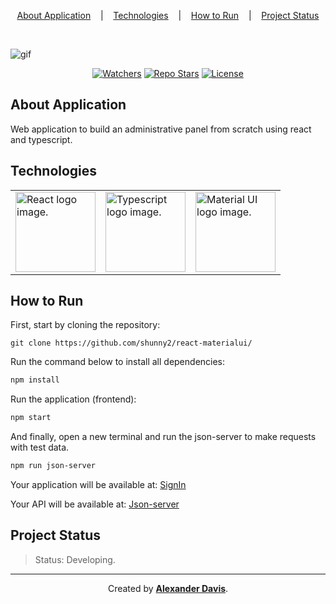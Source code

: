 <p align="center">
  <a href="#about-application">About Application</a>
  &nbsp;&nbsp;&nbsp;|&nbsp;&nbsp;&nbsp;
  <a href="#technologies">Technologies</a>
  &nbsp;&nbsp;&nbsp;|&nbsp;&nbsp;&nbsp;
  <a href="#how-to-run">How to Run</a>
  &nbsp;&nbsp;&nbsp;|&nbsp;&nbsp;&nbsp;
  <a href="project-status">Project Status</a>
</p>

</br>

![gif](https://user-images.githubusercontent.com/72872854/205369416-5ea01006-5dc2-4a96-b962-7f5262404e47.gif)

<p align="center">
<a href="https://img.shields.io/github/stars/shunny2/react-materialui?label=Watchers&style=social"><img src="https://img.shields.io/github/stars/shunny2/react-materialui?label=Watchers&style=social" alt="Watchers" /></a>
<a href="https://img.shields.io/github/stars/shunny2/react-materialui?label=Stars&style=social"><img src="https://img.shields.io/github/stars/shunny2/react-materialui?label=Stars&style=social" alt="Repo Stars" /></a>
<a href="https://img.shields.io/github/license/shunny2/react-materialui"><img src="https://img.shields.io/github/license/shunny2/react-materialui" alt="License"/></a>
</p>

## About Application

Web application to build an administrative panel from scratch using react and typescript.

## Technologies

<table>
  <thead>
  </thead>
  <tbody>
    <td>
      <a href="https://nodejs.org/en/" title="React"><img width="128" height="128" src="https://cdn.worldvectorlogo.com/logos/react-2.svg" alt="React logo image." /></a>
    </td>
    <td>
      <a href="https://www.typescriptlang.org/" title="TypeScript"><img width="128" height="128" src="https://cdn.worldvectorlogo.com/logos/typescript-2.svg" alt="Typescript logo image." /></a>
    </td>
    <td>
      <a href="https://mui.com/" title="Material UI"><img width="128" height="128" src="https://cdn.worldvectorlogo.com/logos/material-ui-1.svg" alt="Material UI logo image." /></a>
    </td>
  </tbody>
</table>

## How to Run

First, start by cloning the repository:
```shell
git clone https://github.com/shunny2/react-materialui/
```

Run the command below to install all dependencies:
```bash
npm install
```

Run the application (frontend):
```bash
npm start
```

And finally, open a new terminal and run the json-server to make requests with test data.
```bash
npm run json-server
```

Your application will be available at: [SignIn](http://localhost:3000/)

Your API will be available at: [Json-server](http://localhost:3333/)

## Project Status

> Status: Developing.

<hr/>

<p align="center">Created by <a href="https://github.com/shunny2"><b>Alexander Davis</b></a>.</p>
